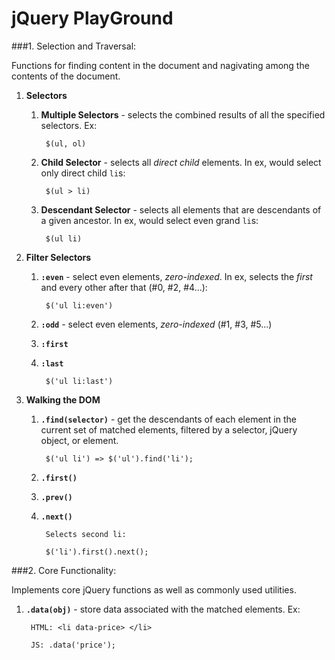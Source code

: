 # jQuery PlayGround

###1. Selection and Traversal:

Functions for finding content in the document and nagivating among the contents of the document.
	
1. **Selectors**
	1. **Multiple Selectors** - selects the combined results of 	all the specified selectors. Ex:		
	
			$(ul, ol)
		
	1. **Child Selector** - selects all *direct child* elements. In ex, would select only direct child `li`s:
	
			$(ul > li)

	1. **Descendant Selector** - selects all elements that are descendants of a given ancestor. In ex, would select even grand `li`s:
	
			$(ul li)
		
1. **Filter Selectors**

	1. **`:even`** - select even elements, *zero-indexed*. In ex, selects the *first* and every other after that (#0, #2, #4...):
	
			$('ul li:even')
			
	1. **`:odd`** - select even elements, *zero-indexed* (#1, #3, #5...)
	
	1. **`:first`** 

	1. **`:last`**
			
			$('ul li:last')

1. **Walking the DOM**

	1. **`.find(selector)`** - get the descendants of each element in the current set of matched elements, filtered by a selector, jQuery object, or element.
	
			$('ul li') => $('ul').find('li');
	
	1. **`.first()`**			
		
	1. **`.prev()`**			
	
	1. **`.next()`**	
			
			Selects second li:
	
			$('li').first().next();

	
###2. Core Functionality:

Implements core jQuery functions as well as commonly used utilities.

1. **`.data(obj)`** - store data associated with the matched elements. Ex: 
	 	
	 	HTML: <li data-price> </li>
	 	
	 	JS: .data('price');
	 	
	 	

